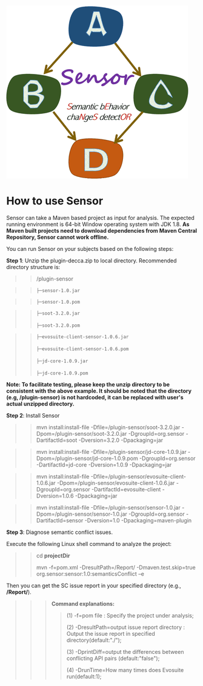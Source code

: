 &nbsp;&nbsp;&nbsp;&nbsp;&nbsp;&nbsp;&nbsp;&nbsp;&nbsp;&nbsp;&nbsp;&nbsp;&nbsp;&nbsp;&nbsp;&nbsp;&nbsp;&nbsp;&nbsp;&nbsp;&nbsp;&nbsp;&nbsp;&nbsp;&nbsp;&nbsp;&nbsp;&nbsp;&nbsp;&nbsp;&nbsp;&nbsp;&nbsp;&nbsp;&nbsp;&nbsp;&nbsp;&nbsp;&nbsp;&nbsp;&nbsp;&nbsp;&nbsp;&nbsp;&nbsp;&nbsp;&nbsp;![figure](https://github.com/SensorDC/Sensor/blob/master/Sensor%20logo2.png)

# How to use Sensor
Sensor can take a Maven based project as input for analysis. The expected running environment is 64-bit Window operating system with JDK 1.8. **As Maven built projects need to download dependencies from Maven Central Repository, Sensor cannot work offline.**

You can run Sensor on your subjects based on the following steps:

**Step 1**: Unzip the plugin-decca.zip to local directory. Recommended directory structure is:

>> /plugin-sensor

>>     ├─sensor-1.0.jar

>>     ├─sensor-1.0.pom

>>     ├─soot-3.2.0.jar
>>
>>     ├─soot-3.2.0.pom

>>     ├─evosuite-client-sensor-1.0.6.jar
>>
>>     ├─evosuite-client-sensor-1.0.6.pom
>>
>>     ├─jd-core-1.0.9.jar
>>
>>     ├─jd-core-1.0.9.pom

**Note: To facilitate testing, please keep the unzip directory to be consistent with the above example. It should be noted that the directory (e.g, /plugin-sensor) is not hardcoded, it can be replaced with user's actual unzipped directory.**

**Step 2**: Install Sensor


>> mvn install:install-file  -Dfile=/plugin-sensor/soot-3.2.0.jar  -Dpom=/plugin-sensor/soot-3.2.0.jar -DgroupId=org.sensor  -DartifactId=soot -Dversion=3.2.0 -Dpackaging=jar

>> mvn install:install-file  -Dfile=/plugin-sensor/jd-core-1.0.9.jar -Dpom=/plugin-sensor/jd-core-1.0.9.pom -DgroupId=org.sensor  -DartifactId=jd-core -Dversion=1.0.9 -Dpackaging=jar

>> mvn install:install-file  -Dfile=/plugin-sensor/evosuite-client-1.0.6.jar  -Dpom=/plugin-sensor/evosuite-client-1.0.6.jar -DgroupId=org.sensor  -DartifactId=evosuite-client -Dversion=1.0.6 -Dpackaging=jar

>> mvn install:install-file  -Dfile=/plugin-sensor/sensor-1.0.jar  -Dpom=/plugin-sensor/sensor-1.0.jar -DgroupId=org.sensor  -DartifactId=sensor -Dversion=1.0 -Dpackaging=maven-plugin

**Step 3**: Diagnose semantic conflict issues.

Execute the following Linux shell command to analyze the project:

>>cd **projectDir**
>>
>>mvn -f=pom.xml -DresultPath=/Report/ -Dmaven.test.skip=true org.sensor:sensor:1.0:semanticsConflict –e

Then you can get the SC issue report in your specified directory (e.g., **/Report/**).

>>> **Command explanations:**
>>>
>>> >(1) -f=pom file : Specify the project under analysis;
>>> >
>>> >(2) -DresultPath=output issue report directory : Output the issue report in specified directory(default:"./");
>>> >
>>> >(3) -DprintDiff=output the differences between conflicting API pairs (default:"false");
>>> >
>>> >(4) -DrunTime=How many times does Evosuite run(default:1);

